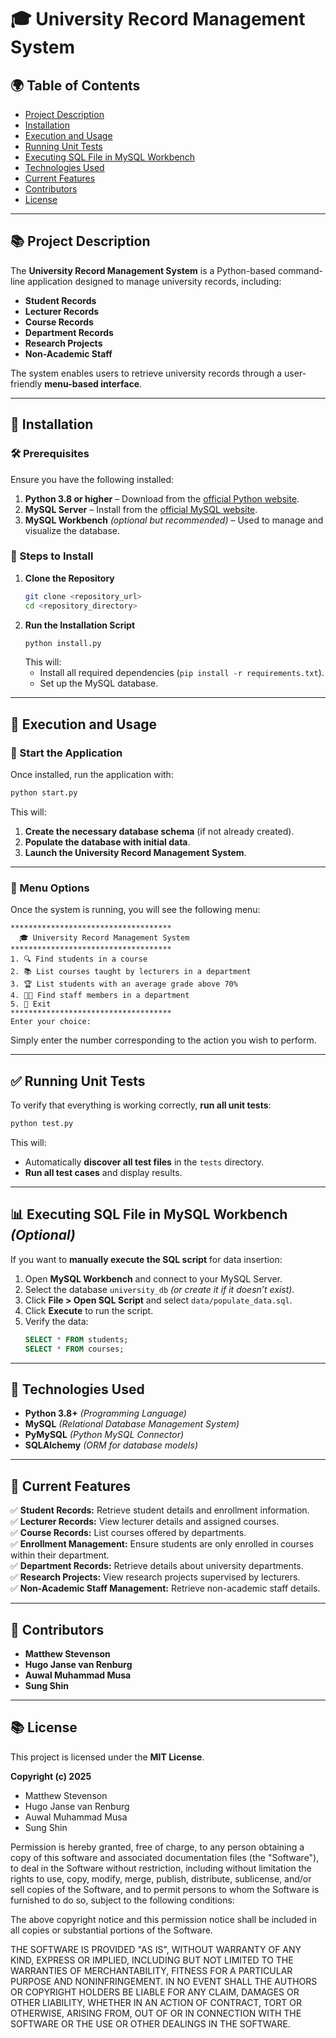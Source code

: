 # 🎓 University Record Management System

## 🌍 Table of Contents
- [Project Description](#project-description)
- [Installation](#installation)
- [Execution and Usage](#execution-and-usage)
- [Running Unit Tests](#running-unit-tests)
- [Executing SQL File in MySQL Workbench](#executing-sql-file-in-mysql-workbench)
- [Technologies Used](#technologies-used)
- [Current Features](#current-features)
- [Contributors](#contributors)
- [License](#license)

---

## 📚 Project Description
The **University Record Management System** is a Python-based command-line application designed to manage university records, including:

- **Student Records**
- **Lecturer Records**
- **Course Records**
- **Department Records**
- **Research Projects**
- **Non-Academic Staff**

The system enables users to retrieve university records through a user-friendly **menu-based interface**.

---

## 🔧 Installation
### 🛠 Prerequisites
Ensure you have the following installed:
1. **Python 3.8 or higher** – Download from the [official Python website](https://www.python.org/downloads/).
2. **MySQL Server** – Install from the [official MySQL website](https://dev.mysql.com/downloads/installer/).
3. **MySQL Workbench** *(optional but recommended)* – Used to manage and visualize the database.

### 📌 Steps to Install
1. **Clone the Repository**
   ```sh
   git clone <repository_url>
   cd <repository_directory>
   ```
2. **Run the Installation Script**
   ```sh
   python install.py
   ```
   This will:
   - Install all required dependencies (`pip install -r requirements.txt`).
   - Set up the MySQL database.

---

## 🚀 Execution and Usage
### 🎯 Start the Application
Once installed, run the application with:
```sh
python start.py
```
This will:
1. **Create the necessary database schema** (if not already created).
2. **Populate the database with initial data**.
3. **Launch the University Record Management System**.

---

### 📝 Menu Options
Once the system is running, you will see the following menu:
```
************************************
  🎓 University Record Management System
************************************
1. 🔍 Find students in a course
2. 📚 List courses taught by lecturers in a department
3. 🏆 List students with an average grade above 70%
4. 👨‍🏫 Find staff members in a department
5. 🚪 Exit
************************************
Enter your choice:
```
Simply enter the number corresponding to the action you wish to perform.

---

## ✅ Running Unit Tests
To verify that everything is working correctly, **run all unit tests**:
```sh
python test.py
```
This will:
- Automatically **discover all test files** in the `tests` directory.
- **Run all test cases** and display results.

---

## 📊 Executing SQL File in MySQL Workbench *(Optional)*
If you want to **manually execute the SQL script** for data insertion:
1. Open **MySQL Workbench** and connect to your MySQL Server.
2. Select the database `university_db` *(or create it if it doesn’t exist)*.
3. Click **File > Open SQL Script** and select `data/populate_data.sql`.
4. Click **Execute** to run the script.
5. Verify the data:
   ```sql
   SELECT * FROM students;
   SELECT * FROM courses;
   ```

---

## 🏢 Technologies Used
- **Python 3.8+** *(Programming Language)*
- **MySQL** *(Relational Database Management System)*
- **PyMySQL** *(Python MySQL Connector)*
- **SQLAlchemy** *(ORM for database models)*

---

## 📏 Current Features
✅ **Student Records:** Retrieve student details and enrollment information.  
✅ **Lecturer Records:** View lecturer details and assigned courses.  
✅ **Course Records:** List courses offered by departments.  
✅ **Enrollment Management:** Ensure students are only enrolled in courses within their department.  
✅ **Department Records:** Retrieve details about university departments.  
✅ **Research Projects:** View research projects supervised by lecturers.  
✅ **Non-Academic Staff Management:** Retrieve non-academic staff details.  

---

## 👥 Contributors
- **Matthew Stevenson**
- **Hugo Janse van Renburg**
- **Auwal Muhammad Musa**
- **Sung Shin**

---

## 📚 License
This project is licensed under the **MIT License**.

**Copyright (c) 2025**
- Matthew Stevenson
- Hugo Janse van Renburg
- Auwal Muhammad Musa
- Sung Shin

Permission is hereby granted, free of charge, to any person obtaining a copy of this software and associated documentation files (the "Software"), to deal in the Software without restriction, including without limitation the rights to use, copy, modify, merge, publish, distribute, sublicense, and/or sell copies of the Software, and to permit persons to whom the Software is furnished to do so, subject to the following conditions:

The above copyright notice and this permission notice shall be included in all copies or substantial portions of the Software.

THE SOFTWARE IS PROVIDED "AS IS", WITHOUT WARRANTY OF ANY KIND, EXPRESS OR IMPLIED, INCLUDING BUT NOT LIMITED TO THE WARRANTIES OF MERCHANTABILITY, FITNESS FOR A PARTICULAR PURPOSE AND NONINFRINGEMENT. IN NO EVENT SHALL THE AUTHORS OR COPYRIGHT HOLDERS BE LIABLE FOR ANY CLAIM, DAMAGES OR OTHER LIABILITY, WHETHER IN AN ACTION OF CONTRACT, TORT OR OTHERWISE, ARISING FROM, OUT OF OR IN CONNECTION WITH THE SOFTWARE OR THE USE OR OTHER DEALINGS IN THE SOFTWARE.